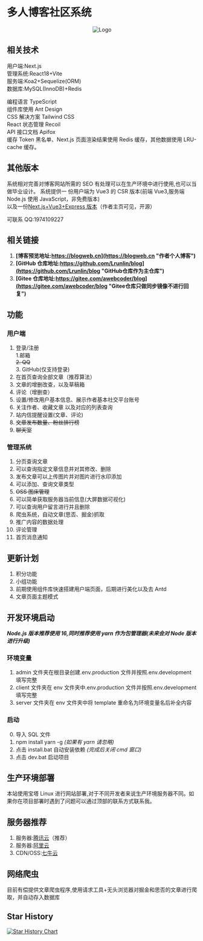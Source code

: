 # 多人博客社区系统

<div align=center>
 <img src="https://blogweb.cn/favicon.svg" alt="Logo" title="Logo" />
</div>

## 相关技术

用户端:Next.js  
管理系统:React18+Vite  
服务端:Koa2+Sequelize(ORM)  
数据库:MySQL(InnoDB)+Redis

编程语言 TypeScript  
组件库使用 Ant Design  
CSS 解决方案 Tailwind CSS  
React 状态管理 Recoil  
API 接口文档 Apifox  
缓存 Token 黑名单、Next.js 页面渲染结果使用 Redis 缓存，其他数据使用 LRU-cache 缓存。

## 其他版本

系统相对完善对博客网站所需的 SEO 有处理可以在生产环境中进行使用,也可以当做毕业设计。
系统提供一 份用户端为 Vue3 的 CSR 版本(前端 Vue3,服务端 Node.js 使用 JavaScript，非免费版本)  
以及一份[Next.js+Vue3+Express 版本](https://github.com/Lrunlin/web_blog "个人博客")（作者主页可见，开源）

可联系 QQ:1974109227

## 相关链接

1. **[博客预览地址:https://blogweb.cn](https://blogweb.cn "作者个人博客")**
2. **[GitHub 仓库地址:https://github.com/Lrunlin/blog](https://github.com/Lrunlin/blog "GitHub仓库作为主仓库")**
3. **[Gitee 仓库地址:https://gitee.com/awebcoder/blog](https://gitee.com/awebcoder/blog "Gitee仓库只做同步镜像不进行回复")**

## 功能

### 用户端

1. 登录/注册  
   1.邮箱  
   ~~2. QQ~~  
    3. GitHub(仅支持登录)
2. 在首页查询全部文章（推荐算法）
3. 文章的增删改查，以及草稿箱
4. 评论（增删查）
5. 设置/修改用户基本信息、展示作者基本社交平台账号
6. 关注作者、收藏文章 以及对应的列表查询
7. 站内信提醒设置(文章、评论)
8. ~~文章发布数量、粉丝排行榜~~
9. ~~聊天室~~

### 管理系统

1. 分页查询文章
2. 可以查询指定文章信息并对其修改、删除
3. 发布文章可以上传图片并对图片进行水印添加
4. 可以添加、查询文章类型
5. ~~OSS 图床管理~~
6. 可以简单获取服务器当前信息(大屏数据可视化)
7. 可以查询用户留言进行并且删除
8. 爬虫系统，自动文章(思否、掘金)抓取
9. 推广内容的数据处理
10. 评论管理
11. 首页消息通知

## 更新计划

1. 积分功能
2. 小组功能
3. 前期使用组件库快速搭建用户端页面，后期进行美化以及去 Antd
4. 文章页面主题模式

## 开发环境启动

**_Node.js 版本推荐使用 16,同时推荐使用 yarn 作为包管理器(未来会对 Node 版本进行升级)_**

### 环境变量

1. admin 文件夹在根目录创建.env.production 文件并按照.env.development 填写完整
2. client 文件夹在 env 文件夹中.env.production 文件并按照.env.development 填写完整
3. server 文件夹在 env 文件夹中将 template 重命名为环境变量名后补全内容

### 启动

0. 导入 SQL 文件
1. npm install yarn -g _(如果有 yarn 请忽略)_
2. 点击 install.bat 自动安装依赖 _(完成后关闭 cmd 窗口)_
3. 点击 dev.bat 启动项目

## 生产环境部署

本站使用宝塔 Linux 进行网站部署,对于不同开发者来说生产环境服务器不同。如果你在项目部署时遇到了问题可以通过顶部的联系方式联系我。

## 服务器推荐

1. 服务器:[腾讯云](https://curl.qcloud.com/VEizLhRn "腾讯云,轻量应用服务器")（推荐）
2. 服务器:[阿里云](https://www.aliyun.com/daily-act/ecs/activity_selection?userCode=46qdmkc0 "阿里云,轻量应用服务器")
3. CDN/OSS:[七牛云](https://s.qiniu.com/NZ3Iz2 "七牛云,CDN,OSS")

## 网络爬虫

目前有偿提供文章爬虫程序,使用请求工具+无头浏览器对掘金和思否的文章进行爬取，并自动存入数据库

## Star History

[![Star History Chart](https://api.star-history.com/svg?repos=Lrunlin/blog&type=Date)](https://star-history.com/#Lrunlin/blog&Date)
